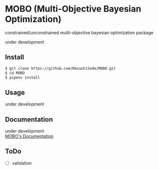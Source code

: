 # MOBO (Multi-Objective Bayesian Optimization)

constrained/unconstrained multi-objective bayesian optimization package

under development

## Install

``` bash
$ git clone https://github.com/MasashiSode/MOBO.git
$ cd MOBO
$ pipenv install
```

## Usage

under development

## Documentation

under development  
[MOBO's Documentation](https://www.masashisode.com/MOBO/)

## ToDo

- [ ] validation
